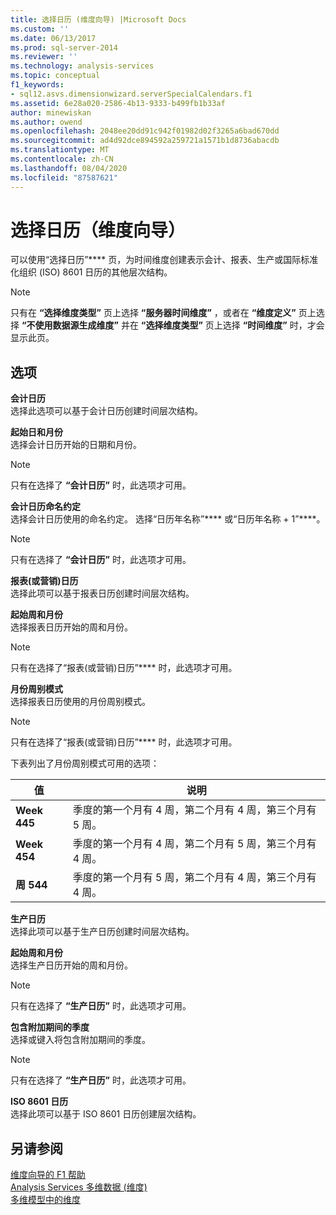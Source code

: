 ```yaml
---
title: 选择日历 (维度向导) |Microsoft Docs
ms.custom: ''
ms.date: 06/13/2017
ms.prod: sql-server-2014
ms.reviewer: ''
ms.technology: analysis-services
ms.topic: conceptual
f1_keywords:
- sql12.asvs.dimensionwizard.serverSpecialCalendars.f1
ms.assetid: 6e28a020-2586-4b13-9333-b499fb1b33af
author: minewiskan
ms.author: owend
ms.openlocfilehash: 2048ee20dd91c942f01982d02f3265a6bad670dd
ms.sourcegitcommit: ad4d92dce894592a259721a1571b1d8736abacdb
ms.translationtype: MT
ms.contentlocale: zh-CN
ms.lasthandoff: 08/04/2020
ms.locfileid: "87587621"
---
```

# <a name="select-calendars-dimension-wizard"></a>选择日历（维度向导）
  可以使用“选择日历”**** 页，为时间维度创建表示会计、报表、生产或国际标准化组织 (ISO) 8601 日历的其他层次结构。  
  
> [!NOTE]  
>   只有在 **“选择维度类型”** 页上选择 **“服务器时间维度”** ，或者在 **“维度定义”** 页上选择 **“不使用数据源生成维度”** 并在 **“选择维度类型”** 页上选择 **“时间维度”** 时，才会显示此页。  
  
## <a name="options"></a>选项  
 **会计日历**  
 选择此选项可以基于会计日历创建时间层次结构。  
  
 **起始日和月份**  
 选择会计日历开始的日期和月份。  
  
> [!NOTE]  
>   只有在选择了 **“会计日历”** 时，此选项才可用。  
  
 **会计日历命名约定**  
 选择会计日历使用的命名约定。 选择“日历年名称”**** 或“日历年名称 + 1”****。  
  
> [!NOTE]  
>   只有在选择了 **“会计日历”** 时，此选项才可用。  
  
 **报表(或营销)日历**  
 选择此项可以基于报表日历创建时间层次结构。  
  
 **起始周和月份**  
 选择报表日历开始的周和月份。  
  
> [!NOTE]  
>  只有在选择了“报表(或营销)日历”**** 时，此选项才可用。  
  
 **月份周别模式**  
 选择报表日历使用的月份周别模式。  
  
> [!NOTE]  
>  只有在选择了“报表(或营销)日历”**** 时，此选项才可用。  
  
 下表列出了月份周别模式可用的选项：  
  
|值|说明|  
|-----------|-----------------|  
|**Week 445**|季度的第一个月有 4 周，第二个月有 4 周，第三个月有 5 周。|  
|**Week 454**|季度的第一个月有 4 周，第二个月有 5 周，第三个月有 4 周。|  
|**周 544**|季度的第一个月有 5 周，第二个月有 4 周，第三个月有 4 周。|  
  
 **生产日历**  
 选择此项可以基于生产日历创建时间层次结构。  
  
 **起始周和月份**  
 选择生产日历开始的周和月份。  
  
> [!NOTE]  
>   只有在选择了 **“生产日历”** 时，此选项才可用。  
  
 **包含附加期间的季度**  
 选择或键入将包含附加期间的季度。  
  
> [!NOTE]  
>   只有在选择了 **“生产日历”** 时，此选项才可用。  
  
 **ISO 8601 日历**  
 选择此项可以基于 ISO 8601 日历创建层次结构。  
  
## <a name="see-also"></a>另请参阅  
 [维度向导的 F1 帮助](dimension-wizard-f1-help.md)   
 [Analysis Services 多维数据 &#40;维度&#41;](multidimensional-models-olap-logical-dimension-objects/dimensions-analysis-services-multidimensional-data.md)   
 [多维模型中的维度](multidimensional-models/dimensions-in-multidimensional-models.md)  
  
  

